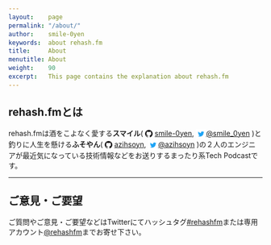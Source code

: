 ```yaml
---
layout:    page
permalink: "/about/"
author:    smile-0yen
keywords:  about rehash.fm
title:     About
menutitle: About
weight:    90
excerpt:   This page contains the explanation about rehash.fm
---
```


## rehash.fmとは
rehash.fmは酒をこよなく愛する**スマイル**(
<img title="github" alt="github" src="../assets/GitHub-Mark.png" height="15" width="15" align="absmiddle"/> [smile-0yen](https://github.com/smile-0yen),
<img title="twitter" alt="twitter" src="../assets/Twitter_Logo_Blue.png" height="20" width="20" align="absmiddle"/>[@smile_0yen](https://twitter.com/smile_0yen)
)と釣りに人生を懸ける**ふそやん**(
<img title="github" alt="github" src="../assets/GitHub-Mark.png" height="15" width="15" align="absmiddle"/> [azihsoyn](https://github.com/azihsoyn),
<img title="twitter" alt="twitter" src="../assets/Twitter_Logo_Blue.png" height="20" width="20" align="absmiddle"/>[@azihsoyn](https://twitter.com/azihsoyn)
)の２人のエンジニアが最近気になっている技術情報などをお送りするまったり系Tech Podcastです。

---

## ご意見・ご要望
ご質問やご意見・ご要望などはTwitterにてハッシュタグ[#rehashfm](https://twitter.com/search?q=%23rehashfm&src=typd)または専用アカウント[@rehashfm](https://twitter.com/rehashfm)までお寄せ下さい。  
